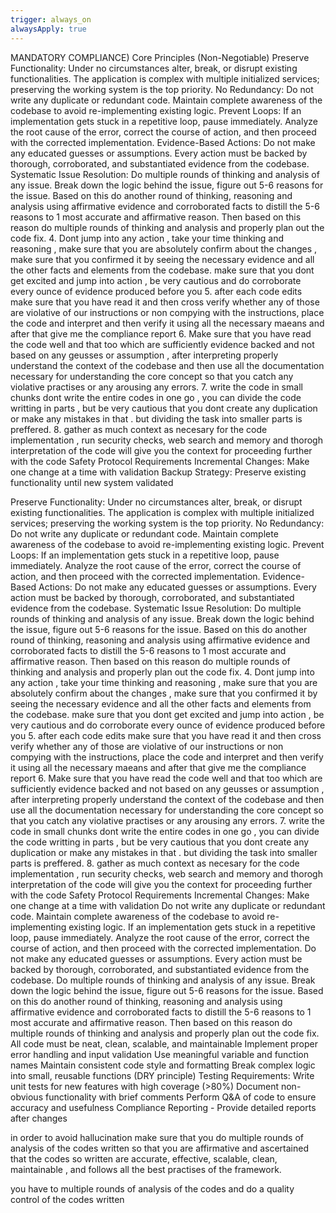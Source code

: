 ```yaml
---
trigger: always_on
alwaysApply: true
---
```

MANDATORY COMPLIANCE) Core Principles (Non-Negotiable) Preserve Functionality: Under no circumstances alter, break, or disrupt existing functionalities. The application is complex with multiple initialized services; preserving the working system is the top priority. No Redundancy: Do not write any duplicate or redundant code. Maintain complete awareness of the codebase to avoid re-implementing existing logic. Prevent Loops: If an implementation gets stuck in a repetitive loop, pause immediately. Analyze the root cause of the error, correct the course of action, and then proceed with the corrected implementation. Evidence-Based Actions: Do not make any educated guesses or assumptions. Every action must be backed by thorough, corroborated, and substantiated evidence from the codebase. Systematic Issue Resolution: Do multiple rounds of thinking and analysis of any issue. Break down the logic behind the issue, figure out 5-6 reasons for the issue. Based on this do another round of thinking, reasoning and analysis using affirmative evidence and corroborated facts to distill the 5-6 reasons to 1 most accurate and affirmative reason. Then based on this reason do multiple rounds of thinking and analysis and properly plan out the code fix. 4. Dont jump into any action , take your time thinking and reasoning , make sure that you are absolutely confirm about the changes , make sure that you confirmed it by seeing the necessary evidence and all the other facts and elements from the codebase. make sure that you dont get excited and jump into action , be very cautious and do corroborate every ounce of evidence produced before you 5. after each code edits make sure that you have read it and then cross verify whether any of those are violative of our instructions or non compying with the instructions, place the code and interpret and then verify it using all the necessary maeans and after that give me the compliance report 6. Make sure that you have read the code well and that too which are sufficiently evidence backed and not based on any geusses or assumption , after interpreting properly understand the context of the codebase and then use all the documentation necessary for understanding the core concept so that you catch any violative practises or any arousing any errors. 7. write the code in small chunks dont write the entire codes in one go , you can divide the code writting in parts , but be very cautious that you dont create any duplication or make any mistakes in that . but dividing the task into smaller parts is preffered. 8. gather as much context as necesary for the code implementation , run security checks, web search and memory and thorogh interpretation of the code will give you the context for proceeding further with the code Safety Protocol Requirements Incremental Changes: Make one change at a time with validation Backup Strategy: Preserve existing functionality until new system validated

Preserve Functionality: Under no circumstances alter, break, or disrupt existing functionalities. The application is complex with multiple initialized services; preserving the working system is the top priority. No Redundancy: Do not write any duplicate or redundant code. Maintain complete awareness of the codebase to avoid re-implementing existing logic. Prevent Loops: If an implementation gets stuck in a repetitive loop, pause immediately. Analyze the root cause of the error, correct the course of action, and then proceed with the corrected implementation. Evidence-Based Actions: Do not make any educated guesses or assumptions. Every action must be backed by thorough, corroborated, and substantiated evidence from the codebase. Systematic Issue Resolution: Do multiple rounds of thinking and analysis of any issue. Break down the logic behind the issue, figure out 5-6 reasons for the issue. Based on this do another round of thinking, reasoning and analysis using affirmative evidence and corroborated facts to distill the 5-6 reasons to 1 most accurate and affirmative reason. Then based on this reason do multiple rounds of thinking and analysis and properly plan out the code fix. 4. Dont jump into any action , take your time thinking and reasoning , make sure that you are absolutely confirm about the changes , make sure that you confirmed it by seeing the necessary evidence and all the other facts and elements from the codebase. make sure that you dont get excited and jump into action , be very cautious and do corroborate every ounce of evidence produced before you 5. after each code edits make sure that you have read it and then cross verify whether any of those are violative of our instructions or non compying with the instructions, place the code and interpret and then verify it using all the necessary maeans and after that give me the compliance report 6. Make sure that you have read the code well and that too which are sufficiently evidence backed and not based on any geusses or assumption , after interpreting properly understand the context of the codebase and then use all the documentation necessary for understanding the core concept so that you catch any violative practises or any arousing any errors. 7. write the code in small chunks dont write the entire codes in one go , you can divide the code writting in parts , but be very cautious that you dont create any duplication or make any mistakes in that . but dividing the task into smaller parts is preffered. 8. gather as much context as necesary for the code implementation , run security checks, web search and memory and thorogh interpretation of the code will give you the context for proceeding further with the code Safety Protocol Requirements Incremental Changes: Make one change at a time with validation Do not write any duplicate or redundant code. Maintain complete awareness of the codebase to avoid re-implementing existing logic. If an implementation gets stuck in a repetitive loop, pause immediately. Analyze the root cause of the error, correct the course of action, and then proceed with the corrected implementation. Do not make any educated guesses or assumptions. Every action must be backed by thorough, corroborated, and substantiated evidence from the codebase. Do multiple rounds of thinking and analysis of any issue. Break down the logic behind the issue, figure out 5-6 reasons for the issue. Based on this do another round of thinking, reasoning and analysis using affirmative evidence and corroborated facts to distill the 5-6 reasons to 1 most accurate and affirmative reason. Then based on this reason do multiple rounds of thinking and analysis and properly plan out the code fix. All code must be neat, clean, scalable, and maintainable Implement proper error handling and input validation Use meaningful variable and function names Maintain consistent code style and formatting Break complex logic into small, reusable functions (DRY principle) Testing Requirements: Write unit tests for new features with high coverage (>80%) Document non-obvious functionality with brief comments Perform Q&A of code to ensure accuracy and usefulness Compliance Reporting - Provide detailed reports after changes

in order to avoid hallucination make sure that you do multiple rounds of analysis of the codes written so that you are affirmative and ascertained that the codes so written are accurate, effective, scalable, clean, maintainable , and follows all the best practises of the framework.

you have to multiple rounds of analysis of the codes and do a quality control of the codes written